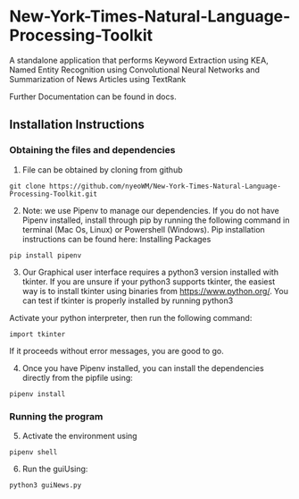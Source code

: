 # New-York-Times-Natural-Language-Processing-Toolkit
A standalone application that performs Keyword Extraction using KEA, Named Entity Recognition using Convolutional Neural Networks and
Summarization of News Articles using TextRank

Further Documentation can be found in docs.


## Installation Instructions

### Obtaining the files and dependencies

1. File can be obtained by cloning from github

```
git clone https://github.com/nyeoWM/New-York-Times-Natural-Language-Processing-Toolkit.git
```

2. Note: we use Pipenv to manage our dependencies. If you do not have Pipenv installed, install through pip by running the following command in terminal (Mac Os, Linux) or Powershell (Windows). Pip installation instructions can be found here: Installing Packages

```
pip install pipenv
```

3. Our Graphical user interface requires a python3 version installed with tkinter. If you are unsure if your python3 supports tkinter, the easiest way is to install tkinter using binaries from https://www.python.org/. You can test if tkinter is properly installed by running
python3

Activate your python interpreter, then run the following command:

```
import tkinter
```

If it proceeds without error messages, you are good to go.

4. Once you have Pipenv installed, you can install the dependencies directly from the pipfile using:
   
```
pipenv install
```
### Running the program
5. Activate the environment using 

```
pipenv shell
```

6. Run the guiUsing:

```
python3 guiNews.py
```
